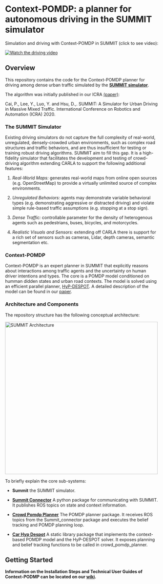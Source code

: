 #
# Context-POMDP: a planner for autonomous driving in the SUMMIT simulator

Simulation and driving with Context-POMDP in SUMMIT (click to see video): 

[![Watch the driving video](http://img.youtube.com/vi/wrR1VQUTUEE/maxresdefault.jpg)](https://youtu.be/dNiR0z2dROg "Watch the driving video")

## Overview
This repository contains the code for the Context-POMDP planner for driving among dense urban traffic simulated by the [**SUMMIT simulator**](https://github.com/AdaCompNUS/summit).

The algorithm was initially published in our ICRA [(paper)](https://arxiv.org/abs/1911.04074):

Cai, P., Lee, Y., Luo, Y. and Hsu, D.,. SUMMIT: A Simulator for Urban Driving in Massive Mixed Traffic. International Conference on Robotics and Automation (ICRA) 2020.

### The SUMMIT Simulator
Existing driving simulators do not capture the full complexity of real-world, unregulated, densely-crowded urban environments, such as complex road structures and traffic behaviors, and are thus insufficient for testing or training robust driving algorithms. SUMMIT aim to fill this gap. It is a high-fidelity simulator that facilitates the development and testing of crowd-driving algorithm extending CARLA to support the following additional features:

1. _Real-World Maps:_ generates real-world maps from online open sources (e.g. OpenStreetMap) to provide a virtually unlimited source of complex environments. 

2. _Unregulated Behaviors:_ agents may demonstrate variable behavioral types (e.g. demonstrating aggressive or distracted driving) and violate simple rule-based traffic assumptions (e.g. stopping at a stop sign). 

3. _Dense Traffic:_  controllable parameter for the density of heterogenous agents such as pedestrians, buses, bicycles, and motorcycles.

4. _Realistic Visuals and Sensors:_ extending off CARLA there is support for a rich set of sensors such as cameras, Lidar, depth cameras, semantic segmentation etc. 

### Context-POMDP
Context-POMDP is an expert planner in SUMMIT that explicitly reasons about interactions among traffic agents and the uncertainty on human driver intentions and types. The core is a POMDP model conditioned on humman didden states and urban road contexts. The model is solved using an efficient parallel planner, [HyP-DESPOT](https://github.com/AdaCompNUS/HyP-DESPOT). A detailed description of the model can be found in our [paper](https://arxiv.org/abs/1911.04074).

### Architecture and Components

The repository structure has the following conceptual architecture:

<a href="https://docs.google.com/drawings/d/e/2PACX-1vT_cr2QI6jZfuuwVb2UEAgqSMjvl2T1eHsO6zEiG5mp8P5byTr7OEs4BbMGw4EnIOhS-juI72XR4ZHI/pub?w=1441&amp;h=450"><img src="https://docs.google.com/drawings/d/e/2PACX-1vT_cr2QI6jZfuuwVb2UEAgqSMjvl2T1eHsO6zEiG5mp8P5byTr7OEs4BbMGw4EnIOhS-juI72XR4ZHI/pub?w=1441&amp;h=450" style="width: 500px; max-width: 100%; height: auto" title="SUMMIT Architecture" /></a>

To briefly explain the core sub-systems: 

* **Summit** the SUMMIT simulator.

* [**Summit Connector**](summit_connector/) A python package for communicating with SUMMIT. It publishes ROS topics on state and context information.

* [**Crowd Pomdp Planner**](crowd_pomdp_planner) The POMDP planner package. It receives ROS topics from the Summit_connector package and executes the belief tracking and POMDP planning loop.

* [**Car Hyp Despot**](car_hyp_despot) A static library package that implements the context-based POMDP model and the HyP-DESPOT solver. It exposes planning and belief tracking functions to be called in crowd_pomdp_planner.

## Getting Started
**Information on the Installation Steps and Technical User Guides of Context-PODMP can be located on our [wiki](https://github.com/AdaCompNUS/Context-POMDP/wiki).**

